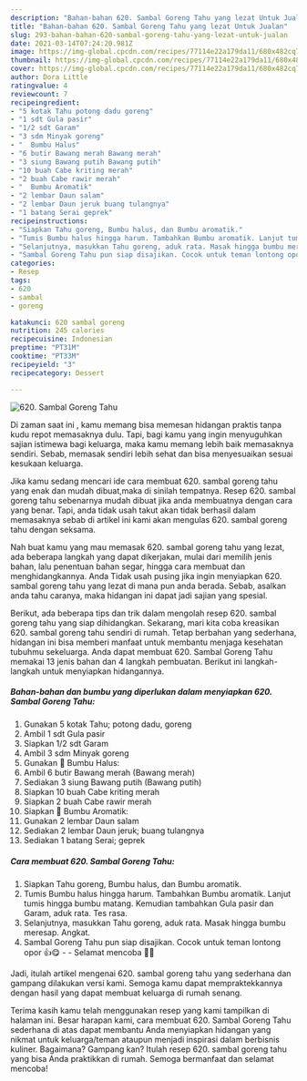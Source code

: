 ```yaml
---
description: "Bahan-bahan 620. Sambal Goreng Tahu yang lezat Untuk Jualan"
title: "Bahan-bahan 620. Sambal Goreng Tahu yang lezat Untuk Jualan"
slug: 293-bahan-bahan-620-sambal-goreng-tahu-yang-lezat-untuk-jualan
date: 2021-03-14T07:24:20.981Z
image: https://img-global.cpcdn.com/recipes/77114e22a179da11/680x482cq70/620-sambal-goreng-tahu-foto-resep-utama.jpg
thumbnail: https://img-global.cpcdn.com/recipes/77114e22a179da11/680x482cq70/620-sambal-goreng-tahu-foto-resep-utama.jpg
cover: https://img-global.cpcdn.com/recipes/77114e22a179da11/680x482cq70/620-sambal-goreng-tahu-foto-resep-utama.jpg
author: Dora Little
ratingvalue: 4
reviewcount: 7
recipeingredient:
- "5 kotak Tahu potong dadu goreng"
- "1 sdt Gula pasir"
- "1/2 sdt Garam"
- "3 sdm Minyak goreng"
- "  Bumbu Halus"
- "6 butir Bawang merah Bawang merah"
- "3 siung Bawang putih Bawang putih"
- "10 buah Cabe kriting merah"
- "2 buah Cabe rawir merah"
- "  Bumbu Aromatik"
- "2 lembar Daun salam"
- "2 lembar Daun jeruk buang tulangnya"
- "1 batang Serai geprek"
recipeinstructions:
- "Siapkan Tahu goreng, Bumbu halus, dan Bumbu aromatik."
- "Tumis Bumbu halus hingga harum. Tambahkan Bumbu aromatik. Lanjut tumis hingga bumbu matang. Kemudian tambahkan Gula pasir dan Garam, aduk rata. Tes rasa."
- "Selanjutnya, masukkan Tahu goreng, aduk rata. Masak hingga bumbu meresap. Angkat."
- "Sambal Goreng Tahu pun siap disajikan. Cocok untuk teman lontong opor 👍😋  Selamat mencoba 🙏😊"
categories:
- Resep
tags:
- 620
- sambal
- goreng

katakunci: 620 sambal goreng 
nutrition: 245 calories
recipecuisine: Indonesian
preptime: "PT31M"
cooktime: "PT33M"
recipeyield: "3"
recipecategory: Dessert

---
```



![620. Sambal Goreng Tahu](https://img-global.cpcdn.com/recipes/77114e22a179da11/680x482cq70/620-sambal-goreng-tahu-foto-resep-utama.jpg)

Di zaman  saat ini , kamu memang bisa memesan hidangan praktis tanpa kudu repot memasaknya dulu. Tapi, bagi kamu yang ingin menyuguhkan sajian istimewa bagi keluarga, maka kamu memang lebih baik memasaknya sendiri. Sebab, memasak sendiri lebih sehat dan bisa menyesuaikan sesuai kesukaan keluarga.

Jika kamu sedang mencari ide cara membuat 620. sambal goreng tahu yang enak dan mudah dibuat,maka di sinilah tempatnya. Resep 620. sambal goreng tahu  sebenarnya mudah dibuat jika anda membuatnya dengan cara yang benar. Tapi, anda tidak usah takut akan tidak berhasil dalam memasaknya 
sebab di artikel ini kami akan mengulas 620. sambal goreng tahu dengan seksama.  



Nah buat kamu yang mau memasak 620. sambal goreng tahu yang lezat, ada beberapa langkah yang dapat dikerjakan, mulai dari memilih jenis bahan, lalu penentuan bahan segar, hingga cara membuat dan menghidangkannya. Anda Tidak usah pusing jika ingin menyiapkan 620. sambal goreng tahu yang lezat di mana pun anda berada. Sebab, asalkan anda  tahu caranya, maka hidangan ini dapat jadi sajian yang spesial.

Berikut, ada beberapa tips dan trik dalam mengolah resep 620. sambal goreng tahu yang siap dihidangkan. Sekarang, mari kita coba kreasikan 620. sambal goreng tahu sendiri di rumah. Tetap berbahan yang sederhana, hidangan ini bisa memberi manfaat untuk membantu menjaga kesehatan tubuhmu sekeluarga. Anda dapat membuat 620. Sambal Goreng Tahu memakai 13 jenis bahan dan 4 langkah pembuatan. Berikut ini langkah-langkah untuk menyiapkan hidangannya.

<!--inarticleads1-->

##### Bahan-bahan dan bumbu yang diperlukan dalam menyiapkan 620. Sambal Goreng Tahu:

1. Gunakan 5 kotak Tahu; potong dadu, goreng
1. Ambil 1 sdt Gula pasir
1. Siapkan 1/2 sdt Garam
1. Ambil 3 sdm Minyak goreng
1. Gunakan  📌 Bumbu Halus:
1. Ambil 6 butir Bawang merah (Bawang merah)
1. Sediakan 3 siung Bawang putih (Bawang putih)
1. Siapkan 10 buah Cabe kriting merah
1. Siapkan 2 buah Cabe rawir merah
1. Siapkan  📌 Bumbu Aromatik:
1. Gunakan 2 lembar Daun salam
1. Sediakan 2 lembar Daun jeruk; buang tulangnya
1. Sediakan 1 batang Serai; geprek




<!--inarticleads2-->

##### Cara membuat 620. Sambal Goreng Tahu:

1. Siapkan Tahu goreng, Bumbu halus, dan Bumbu aromatik.
1. Tumis Bumbu halus hingga harum. Tambahkan Bumbu aromatik. Lanjut tumis hingga bumbu matang. Kemudian tambahkan Gula pasir dan Garam, aduk rata. Tes rasa.
1. Selanjutnya, masukkan Tahu goreng, aduk rata. Masak hingga bumbu meresap. Angkat.
1. Sambal Goreng Tahu pun siap disajikan. Cocok untuk teman lontong opor 👍😋 -  - Selamat mencoba 🙏😊




Jadi, itulah artikel mengenai  620. sambal goreng tahu  yang sederhana dan gampang dilakukan versi kami. Semoga kamu dapat mempraktekkannya dengan hasil yang dapat membuat keluarga di rumah senang. 

Terima kasih kamu telah menggunakan resep yang kami tampilkan di halaman ini. Besar harapan kami, cara membuat  620. Sambal Goreng Tahu sederhana di atas dapat membantu Anda menyiapkan hidangan yang nikmat untuk keluarga/teman ataupun menjadi inspirasi dalam berbisnis kuliner. Bagaimana? Gampang kan? Itulah resep 620. sambal goreng tahu yang bisa Anda praktikkan di rumah. Semoga bermanfaat dan selamat mencoba!

